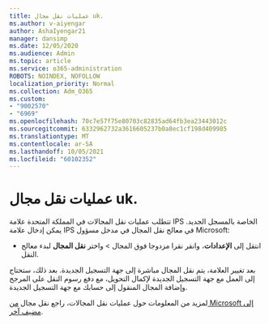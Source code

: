 ```yaml
---
title: عمليات نقل مجال uk.
ms.author: v-aiyengar
author: AshaIyengar21
manager: dansimp
ms.date: 12/05/2020
ms.audience: Admin
ms.topic: article
ms.service: o365-administration
ROBOTS: NOINDEX, NOFOLLOW
localization_priority: Normal
ms.collection: Adm_O365
ms.custom:
- "9002570"
- "6969"
ms.openlocfilehash: 70c7e57f75e80703c82835ad64fb3ea23443012c
ms.sourcegitcommit: 6332962732a3616605237b0a8ec1cf198d409985
ms.translationtype: MT
ms.contentlocale: ar-SA
ms.lasthandoff: 10/05/2021
ms.locfileid: "60102352"
---
```

# <a name="uk-domain-transfers"></a>عمليات نقل مجال uk.

تتطلب عمليات نقل المجالات في المملكة المتحدة علامة IPS الخاصة بالمسجل الجديد. يمكن إدخال علامة IPS في معالج نقل المجال في مدخل مسؤول Microsoft:

- انتقل إلى **الإعدادات**، وانقر نقرا مزدوجا فوق المجال  >  [](https://admin.microsoft.com/#/Domains)واختر **نقل المجال** لبدء معالج النقل.

بعد تغيير العلامة، يتم نقل المجال مباشرة إلى جهة التسجيل الجديدة. بعد ذلك، ستحتاج إلى العمل مع جهة التسجيل الجديدة لإكمال التحويل، مع دفع رسوم النقل على المرجح وإضافة المجال المنقول إلى حسابك مع جهة التسجيل الجديدة.

لمزيد من المعلومات حول عمليات نقل المجالات، راجع نقل مجال [من Microsoft إلى مضيف آخر](https://docs.microsoft.com/microsoft-365/admin/get-help-with-domains/transfer-a-domain-from-microsoft-to-another-host).
